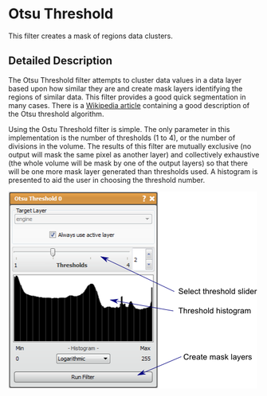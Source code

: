 # Otsu Threshold

This filter creates a mask of regions data clusters.

## Detailed Description

The Otsu Threshold filter attempts to cluster data values in a data layer based upon how similar they are and create mask layers identifying the regions of similar data. This filter provides a good quick segmentation in many cases. There is a [Wikipedia article](http://en.wikipedia.org/wiki/Otsu%27s_method) containing a good description of the Otsu threshold algorithm.

Using the Ostu Threshold filter is simple. The only parameter in this implementation is the number of thresholds (1 to 4), or the number of divisions in the volume. The results of this filter are mutually exclusive (no output will mask the same pixel as another layer) and collectively exhaustive (the whole volume will be mask by one of the output layers) so that there will be one more mask layer generated than thresholds used. A histogram is presented to aid the user in choosing the threshold number.

![alt text](../images/OtsuThresholdGUI.png)
